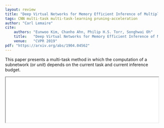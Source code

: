 ```yaml
---
layout: review
title: "Deep Virtual Networks for Memory Efficient Inference of Multiple Tasks"
tags: CNN multi-task multi-task-learning pruning-acceleration
author: "Carl Lemaire"
cite:
    authors: "Eunwoo Kim, Chanho Ahn, Philip H.S. Torr, Songhwai Oh"
    title:   "Deep Virtual Networks for Memory Efficient Inference of Multiple Tasks"
    venue:   "CVPR 2019"
pdf: "https://arxiv.org/abs/1904.04562"
---
```


This paper presents a multi-task method in which the computation of a subnetwork (or _unit_) depends on the current task and current inference budget.

<iframe width="100%" src="{{ site.baseurl }}/article/other/virtual_nets.html"></iframe>